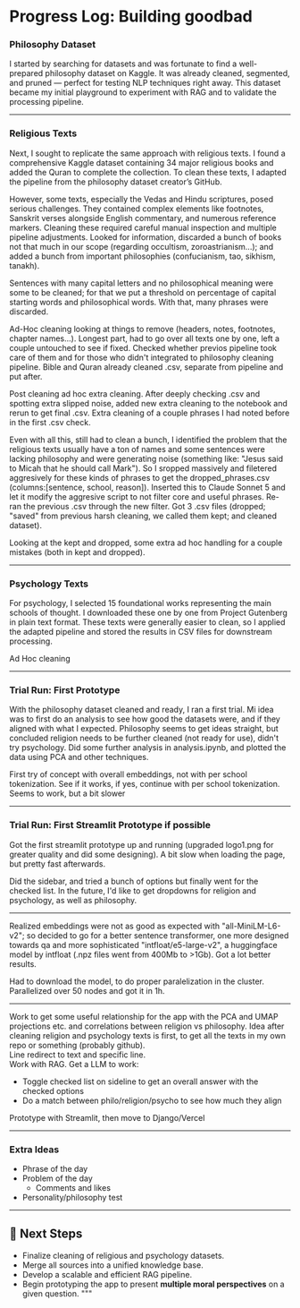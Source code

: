 # Progress Log: Building **goodbad**



### Philosophy Dataset

I started by searching for datasets and was fortunate to find a well-prepared philosophy dataset on Kaggle. It was already cleaned, segmented, and pruned — perfect for testing NLP techniques right away. This dataset became my initial playground to experiment with RAG and to validate the processing pipeline.

---

### Religious Texts

Next, I sought to replicate the same approach with religious texts. I found a comprehensive Kaggle dataset containing 34 major religious books and added the Quran to complete the collection. To clean these texts, I adapted the pipeline from the philosophy dataset creator’s GitHub.  

However, some texts, especially the Vedas and Hindu scriptures, posed serious challenges. They contained complex elements like footnotes, Sanskrit verses alongside English commentary, and numerous reference markers. Cleaning these required careful manual inspection and multiple pipeline adjustments. Looked for information, discarded a bunch of books not that much in our scope (regarding occultism, zoroastrianism...); and added a bunch from important philosophies (confucianism, tao, sikhism, tanakh).

Sentences with many capital letters and no philosophical meaning were some to be cleaned; for that we put a threshold on percentage of capital starting words and philosophical words. With that, many phrases were discarded.

Ad-Hoc cleaning looking at things to remove (headers, notes, footnotes, chapter names...). Longest part, had to go over all texts one by one, left a couple untouched to see if fixed. Checked whether previos pipeline took care of them and for those who didn't integrated to philosophy cleaning pipeline. Bible and Quran already cleaned .csv, separate from pipeline and put after.

Post cleaning ad hoc extra cleaning. After deeply checking .csv and spotting extra slipped noise, added new extra cleaning to the notebook and rerun to get final .csv. Extra cleaning of a couple phrases I had noted before in the first .csv check.

Even with all this, still had to clean a bunch, I identified the problem that the religious texts usually have a ton of names and some sentences were lacking philosophy and were generating noise (something like: "Jesus said to Micah that he should call Mark"). So I sropped massively and filetered aggresively for these kinds of phrases to get the dropped_phrases.csv (columns:[sentence, school, reason]). Inserted this to Claude Sonnet 5 and let it modify the aggresive script to not filter core and useful phrases. Re-ran the previous .csv through the new filter. Got 3 .csv files (dropped; "saved" from previous harsh cleaning, we called them kept; and cleaned dataset).

Looking at the kept and dropped, some extra ad hoc handling for a couple mistakes (both in kept and dropped).

---

### Psychology Texts

For psychology, I selected 15 foundational works representing the main schools of thought. I downloaded these one by one from Project Gutenberg in plain text format. These texts were generally easier to clean, so I applied the adapted pipeline and stored the results in CSV files for downstream processing.

Ad Hoc cleaning

---

### Trial Run: First Prototype

With the philosophy dataset cleaned and ready, I ran a first trial. Mi idea was to first do an analysis to see how good the datasets were, and if they aligned with what I expected. Philosophy seems to get ideas straight, but concluded religion needs to be further cleaned (not ready for use), didn't try psychology. Did some further analysis in analysis.ipynb, and plotted the data using PCA and other techniques.

First try of concept with overall embeddings, not with per school tokenization. See if it works, if yes, continue with per school tokenization.
    Seems to work, but a bit slower

---

### Trial Run: First Streamlit Prototype if possible

Got the first streamlit prototype up and running (upgraded logo1.png for greater quality and did some designing). A bit slow when loading the page, but pretty fast afterwards.

Did the sidebar, and tried a bunch of options but finally went for the checked list. In the future, I'd like to get dropdowns for religion and psychology, as well as philosophy.

---

Realized embeddings were not as good as expected with "all-MiniLM-L6-v2"; so decided to go for a better sentence transformer, one more designed towards qa and more sophisticated "intfloat/e5-large-v2", a huggingface model by intfloat (.npz files went from 400Mb to >1Gb). Got a lot better results. 

Had to download the model, to do proper paralelization in the cluster. Parallelized over 50 nodes and got it in 1h. 

---

Work to get some useful relationship for the app with the PCA and UMAP projections etc. and correlations between religion vs philosophy. 
Idea after cleaning religion and psychology texts is first, to get all the texts in my own repo or something (probably github).    
Line redirect to text and specific line.  
Work with RAG. Get a LLM to work:  

- Toggle checked list on sideline to get an overall answer with the checked options  
- Do a match between philo/religion/psycho to see how much they align

Prototype with Streamlit, then move to Django/Vercel

---

### Extra Ideas

- Phrase of the day
- Problem of the day
    - Comments and likes
- Personality/philosophy test
---

## 📁 Next Steps

- Finalize cleaning of religious and psychology datasets.
- Merge all sources into a unified knowledge base.
- Develop a scalable and efficient RAG pipeline.
- Begin prototyping the app to present **multiple moral perspectives** on a given question.
"""
